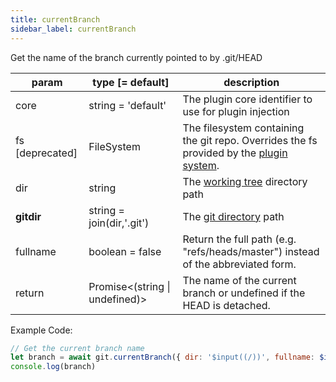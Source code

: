```yaml
---
title: currentBranch
sidebar_label: currentBranch
---
```


Get the name of the branch currently pointed to by .git/HEAD

| param           | type [= default]                     | description                                                                                               |
| --------------- | ------------------------------------ | --------------------------------------------------------------------------------------------------------- |
| core            | string = 'default'                   | The plugin core identifier to use for plugin injection                                                    |
| fs [deprecated] | FileSystem                           | The filesystem containing the git repo. Overrides the fs provided by the [plugin system](./plugin_fs.md). |
| dir             | string                               | The [working tree](dir-vs-gitdir.md) directory path                                                       |
| **gitdir**      | string = join(dir,'.git')            | The [git directory](dir-vs-gitdir.md) path                                                                |
| fullname        | boolean = false                      | Return the full path (e.g. "refs/heads/master") instead of the abbreviated form.                          |
| return          | Promise\<(string &#124; undefined)\> | The name of the current branch or undefined if the HEAD is detached.                                      |

Example Code:

```js live
// Get the current branch name
let branch = await git.currentBranch({ dir: '$input((/))', fullname: $input((false)) })
console.log(branch)
```
